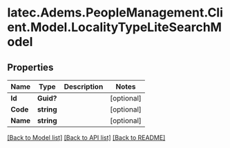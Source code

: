# Iatec.Adems.PeopleManagement.Client.Model.LocalityTypeLiteSearchModel
## Properties

Name | Type | Description | Notes
------------ | ------------- | ------------- | -------------
**Id** | **Guid?** |  | [optional] 
**Code** | **string** |  | [optional] 
**Name** | **string** |  | [optional] 

[[Back to Model list]](../README.md#documentation-for-models) [[Back to API list]](../README.md#documentation-for-api-endpoints) [[Back to README]](../README.md)

